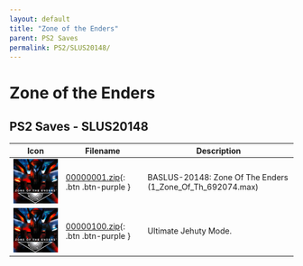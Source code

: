 ```yaml
---
layout: default
title: "Zone of the Enders"
parent: PS2 Saves
permalink: PS2/SLUS20148/
---
```

# Zone of the Enders

## PS2 Saves - SLUS20148

| Icon | Filename | Description |
|------|----------|-------------|
| ![Zone of the Enders](icon0.png) | [00000001.zip](00000001.zip){: .btn .btn-purple } | BASLUS-20148: Zone Of The Enders (1_Zone_Of_Th_692074.max) |
| ![Zone of the Enders](icon0.png) | [00000100.zip](00000100.zip){: .btn .btn-purple } | Ultimate Jehuty Mode. |
